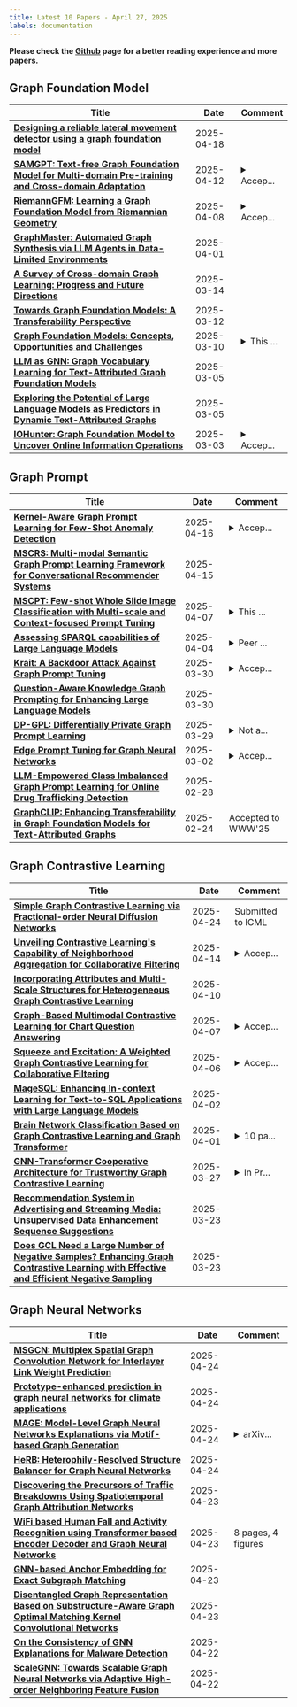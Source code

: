 ```yaml
---
title: Latest 10 Papers - April 27, 2025
labels: documentation
---
```

**Please check the [Github](https://github.com/yqhuang722/DailyArxiv) page for a better reading experience and more papers.**

## Graph Foundation Model
| **Title** | **Date** | **Comment** |
| --- | --- | --- |
| **[Designing a reliable lateral movement detector using a graph foundation model](http://arxiv.org/abs/2504.13527v1)** | 2025-04-18 |  |
| **[SAMGPT: Text-free Graph Foundation Model for Multi-domain Pre-training and Cross-domain Adaptation](http://arxiv.org/abs/2502.05424v2)** | 2025-04-12 | <details><summary>Accep...</summary><p>Accepted by WWW2025 Main Track</p></details> |
| **[RiemannGFM: Learning a Graph Foundation Model from Riemannian Geometry](http://arxiv.org/abs/2502.03251v2)** | 2025-04-08 | <details><summary>Accep...</summary><p>Accepted by WWW 2025 (Oral)</p></details> |
| **[GraphMaster: Automated Graph Synthesis via LLM Agents in Data-Limited Environments](http://arxiv.org/abs/2504.00711v1)** | 2025-04-01 |  |
| **[A Survey of Cross-domain Graph Learning: Progress and Future Directions](http://arxiv.org/abs/2503.11086v1)** | 2025-03-14 |  |
| **[Towards Graph Foundation Models: A Transferability Perspective](http://arxiv.org/abs/2503.09363v1)** | 2025-03-12 |  |
| **[Graph Foundation Models: Concepts, Opportunities and Challenges](http://arxiv.org/abs/2310.11829v4)** | 2025-03-10 | <details><summary>This ...</summary><p>This is the author's version of the accepted paper (not the IEEE-published version). Citation information: DOI 10.1109/TPAMI.2025.3548729. For access to the final edited and published article, please follow the link provided: https://ieeexplore.ieee.org/document/10915556</p></details> |
| **[LLM as GNN: Graph Vocabulary Learning for Text-Attributed Graph Foundation Models](http://arxiv.org/abs/2503.03313v1)** | 2025-03-05 |  |
| **[Exploring the Potential of Large Language Models as Predictors in Dynamic Text-Attributed Graphs](http://arxiv.org/abs/2503.03258v1)** | 2025-03-05 |  |
| **[IOHunter: Graph Foundation Model to Uncover Online Information Operations](http://arxiv.org/abs/2412.14663v2)** | 2025-03-03 | <details><summary>Accep...</summary><p>Accepted at AAAI 2025</p></details> |

## Graph Prompt
| **Title** | **Date** | **Comment** |
| --- | --- | --- |
| **[Kernel-Aware Graph Prompt Learning for Few-Shot Anomaly Detection](http://arxiv.org/abs/2412.17619v2)** | 2025-04-16 | <details><summary>Accep...</summary><p>Accepted to AAAI 2025</p></details> |
| **[MSCRS: Multi-modal Semantic Graph Prompt Learning Framework for Conversational Recommender Systems](http://arxiv.org/abs/2504.10921v1)** | 2025-04-15 |  |
| **[MSCPT: Few-shot Whole Slide Image Classification with Multi-scale and Context-focused Prompt Tuning](http://arxiv.org/abs/2408.11505v2)** | 2025-04-07 | <details><summary>This ...</summary><p>This work has been submitted to the IEEE TMI for possible publication</p></details> |
| **[Assessing SPARQL capabilities of Large Language Models](http://arxiv.org/abs/2409.05925v2)** | 2025-04-04 | <details><summary>Peer ...</summary><p>Peer reviewed and published at NLP4KGc @ Semantics 2024, see original publication at https://ceur-ws.org/Vol-3874/paper3.pdf . Updated Metadata</p></details> |
| **[Krait: A Backdoor Attack Against Graph Prompt Tuning](http://arxiv.org/abs/2407.13068v2)** | 2025-03-30 | <details><summary>Accep...</summary><p>Accepted by SaTML'2025</p></details> |
| **[Question-Aware Knowledge Graph Prompting for Enhancing Large Language Models](http://arxiv.org/abs/2503.23523v1)** | 2025-03-30 |  |
| **[DP-GPL: Differentially Private Graph Prompt Learning](http://arxiv.org/abs/2503.10544v2)** | 2025-03-29 | <details><summary>Not a...</summary><p>Not all authors have given their explicit consent</p></details> |
| **[Edge Prompt Tuning for Graph Neural Networks](http://arxiv.org/abs/2503.00750v1)** | 2025-03-02 | <details><summary>Accep...</summary><p>Accepted by ICLR 2025</p></details> |
| **[LLM-Empowered Class Imbalanced Graph Prompt Learning for Online Drug Trafficking Detection](http://arxiv.org/abs/2503.01900v1)** | 2025-02-28 |  |
| **[GraphCLIP: Enhancing Transferability in Graph Foundation Models for Text-Attributed Graphs](http://arxiv.org/abs/2410.10329v4)** | 2025-02-24 | Accepted to WWW'25 |

## Graph Contrastive Learning
| **Title** | **Date** | **Comment** |
| --- | --- | --- |
| **[Simple Graph Contrastive Learning via Fractional-order Neural Diffusion Networks](http://arxiv.org/abs/2504.16748v2)** | 2025-04-24 | Submitted to ICML |
| **[Unveiling Contrastive Learning's Capability of Neighborhood Aggregation for Collaborative Filtering](http://arxiv.org/abs/2504.10113v1)** | 2025-04-14 | <details><summary>Accep...</summary><p>Accepted by SIGIR2025</p></details> |
| **[Incorporating Attributes and Multi-Scale Structures for Heterogeneous Graph Contrastive Learning](http://arxiv.org/abs/2503.13911v2)** | 2025-04-10 |  |
| **[Graph-Based Multimodal Contrastive Learning for Chart Question Answering](http://arxiv.org/abs/2501.04303v2)** | 2025-04-07 | <details><summary>Accep...</summary><p>Accepted at SIGIR 2025</p></details> |
| **[Squeeze and Excitation: A Weighted Graph Contrastive Learning for Collaborative Filtering](http://arxiv.org/abs/2504.04443v1)** | 2025-04-06 | <details><summary>Accep...</summary><p>Accepted by SIGIR 2025</p></details> |
| **[MageSQL: Enhancing In-context Learning for Text-to-SQL Applications with Large Language Models](http://arxiv.org/abs/2504.02055v1)** | 2025-04-02 |  |
| **[Brain Network Classification Based on Graph Contrastive Learning and Graph Transformer](http://arxiv.org/abs/2504.03740v1)** | 2025-04-01 | <details><summary>10 pa...</summary><p>10 pages, 5 figures, uses tikz.sty</p></details> |
| **[GNN-Transformer Cooperative Architecture for Trustworthy Graph Contrastive Learning](http://arxiv.org/abs/2412.16218v4)** | 2025-03-27 | <details><summary>In Pr...</summary><p>In Proceedings of AAAI 2025</p></details> |
| **[Recommendation System in Advertising and Streaming Media: Unsupervised Data Enhancement Sequence Suggestions](http://arxiv.org/abs/2504.08740v1)** | 2025-03-23 |  |
| **[Does GCL Need a Large Number of Negative Samples? Enhancing Graph Contrastive Learning with Effective and Efficient Negative Sampling](http://arxiv.org/abs/2503.17908v1)** | 2025-03-23 |  |

## Graph Neural Networks
| **Title** | **Date** | **Comment** |
| --- | --- | --- |
| **[MSGCN: Multiplex Spatial Graph Convolution Network for Interlayer Link Weight Prediction](http://arxiv.org/abs/2504.17749v1)** | 2025-04-24 |  |
| **[Prototype-enhanced prediction in graph neural networks for climate applications](http://arxiv.org/abs/2504.17492v1)** | 2025-04-24 |  |
| **[MAGE: Model-Level Graph Neural Networks Explanations via Motif-based Graph Generation](http://arxiv.org/abs/2405.12519v2)** | 2025-04-24 | <details><summary>arXiv...</summary><p>arXiv admin note: text overlap with arXiv:2405.08419 The Thirteenth International Conference on Learning Representations 2025</p></details> |
| **[HeRB: Heterophily-Resolved Structure Balancer for Graph Neural Networks](http://arxiv.org/abs/2504.17276v1)** | 2025-04-24 |  |
| **[Discovering the Precursors of Traffic Breakdowns Using Spatiotemporal Graph Attribution Networks](http://arxiv.org/abs/2504.17109v1)** | 2025-04-23 |  |
| **[WiFi based Human Fall and Activity Recognition using Transformer based Encoder Decoder and Graph Neural Networks](http://arxiv.org/abs/2504.16655v1)** | 2025-04-23 | 8 pages, 4 figures |
| **[GNN-based Anchor Embedding for Exact Subgraph Matching](http://arxiv.org/abs/2502.00031v3)** | 2025-04-23 |  |
| **[Disentangled Graph Representation Based on Substructure-Aware Graph Optimal Matching Kernel Convolutional Networks](http://arxiv.org/abs/2504.16360v1)** | 2025-04-23 |  |
| **[On the Consistency of GNN Explanations for Malware Detection](http://arxiv.org/abs/2504.16316v1)** | 2025-04-22 |  |
| **[ScaleGNN: Towards Scalable Graph Neural Networks via Adaptive High-order Neighboring Feature Fusion](http://arxiv.org/abs/2504.15920v1)** | 2025-04-22 |  |

